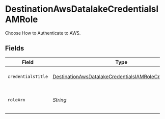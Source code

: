 # DestinationAwsDatalakeCredentialsIAMRole

Choose How to Authenticate to AWS.


## Fields

| Field                                                                                                                                       | Type                                                                                                                                        | Required                                                                                                                                    | Description                                                                                                                                 |
| ------------------------------------------------------------------------------------------------------------------------------------------- | ------------------------------------------------------------------------------------------------------------------------------------------- | ------------------------------------------------------------------------------------------------------------------------------------------- | ------------------------------------------------------------------------------------------------------------------------------------------- |
| `credentialsTitle`                                                                                                                          | [DestinationAwsDatalakeCredentialsIAMRoleCredentialsTitle](../../models/shared/DestinationAwsDatalakeCredentialsIAMRoleCredentialsTitle.md) | :heavy_check_mark:                                                                                                                          | Name of the credentials                                                                                                                     |
| `roleArn`                                                                                                                                   | *String*                                                                                                                                    | :heavy_check_mark:                                                                                                                          | Will assume this role to write data to s3                                                                                                   |